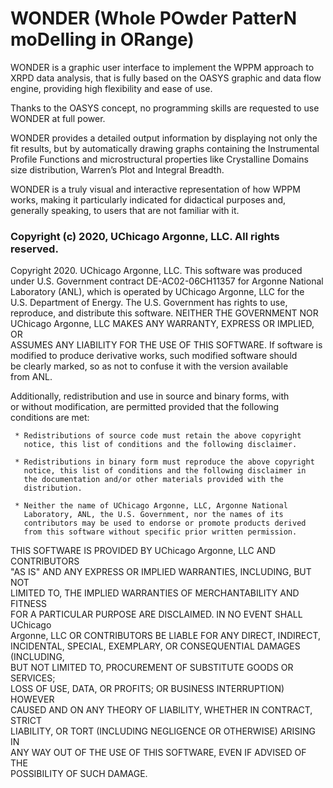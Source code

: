 # WONDER (Whole POwder PatterN moDelling in ORange)

WONDER is a graphic user interface to implement the WPPM approach to XRPD data analysis, that is fully based on the OASYS graphic and data flow engine, providing high flexibility and ease of use. 

Thanks to the OASYS concept, no programming skills are requested to use WONDER at full power.

WONDER provides a detailed output information by displaying not only the fit results, but by automatically drawing graphs containing the Instrumental Profile Functions and microstructural properties like Crystalline Domains size distribution, Warren’s Plot and Integral Breadth.

WONDER is a truly visual and interactive representation of how WPPM works, making it particularly indicated for didactical purposes and, generally speaking, to users that are not familiar with it.


### Copyright (c) 2020, UChicago Argonne, LLC. All rights reserved.         
                                                                         
 Copyright 2020. UChicago Argonne, LLC. This software was produced       
 under U.S. Government contract DE-AC02-06CH11357 for Argonne National   
 Laboratory (ANL), which is operated by UChicago Argonne, LLC for the    
 U.S. Department of Energy. The U.S. Government has rights to use,       
 reproduce, and distribute this software.  NEITHER THE GOVERNMENT NOR    
 UChicago Argonne, LLC MAKES ANY WARRANTY, EXPRESS OR IMPLIED, OR        
 ASSUMES ANY LIABILITY FOR THE USE OF THIS SOFTWARE.  If software is     
 modified to produce derivative works, such modified software should     
 be clearly marked, so as not to confuse it with the version available   
 from ANL.                                                               
                                                                         
 Additionally, redistribution and use in source and binary forms, with   
 or without modification, are permitted provided that the following      
 conditions are met:                                                     
                                                                         
     * Redistributions of source code must retain the above copyright    
       notice, this list of conditions and the following disclaimer.     
                                                                         
     * Redistributions in binary form must reproduce the above copyright 
       notice, this list of conditions and the following disclaimer in   
       the documentation and/or other materials provided with the        
       distribution.                                                     
                                                                         
     * Neither the name of UChicago Argonne, LLC, Argonne National       
       Laboratory, ANL, the U.S. Government, nor the names of its        
       contributors may be used to endorse or promote products derived   
       from this software without specific prior written permission.     
                                                                         
 THIS SOFTWARE IS PROVIDED BY UChicago Argonne, LLC AND CONTRIBUTORS     
 "AS IS" AND ANY EXPRESS OR IMPLIED WARRANTIES, INCLUDING, BUT NOT       
 LIMITED TO, THE IMPLIED WARRANTIES OF MERCHANTABILITY AND FITNESS       
 FOR A PARTICULAR PURPOSE ARE DISCLAIMED. IN NO EVENT SHALL UChicago     
 Argonne, LLC OR CONTRIBUTORS BE LIABLE FOR ANY DIRECT, INDIRECT,        
 INCIDENTAL, SPECIAL, EXEMPLARY, OR CONSEQUENTIAL DAMAGES (INCLUDING,    
 BUT NOT LIMITED TO, PROCUREMENT OF SUBSTITUTE GOODS OR SERVICES;        
 LOSS OF USE, DATA, OR PROFITS; OR BUSINESS INTERRUPTION) HOWEVER        
 CAUSED AND ON ANY THEORY OF LIABILITY, WHETHER IN CONTRACT, STRICT      
 LIABILITY, OR TORT (INCLUDING NEGLIGENCE OR OTHERWISE) ARISING IN       
 ANY WAY OUT OF THE USE OF THIS SOFTWARE, EVEN IF ADVISED OF THE         
 POSSIBILITY OF SUCH DAMAGE.                                             
 
